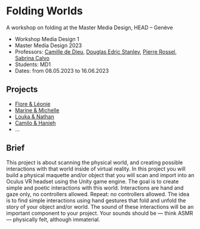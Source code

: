 # Folding Worlds
A workshop on folding at the Master Media Design, HEAD – Genève

- Workshop Media Design 1
- Master Media Design 2023
- Professors: [Camille de Dieu](https://xy-z1.xyz), [Douglas Edric Stanley](https://abstractmachine.net), [Pierre Rossel](https://www.hesge.ch/head/annuaire/pierre-rossel), [Sabrina Calvo](https://fr.wikipedia.org/wiki/Sabrina_Calvo)
- Students: MD1
- Dates: from 08.05.2023 to 16.06.2023

## Projects
- [Flore & Léonie](https://github.com/Limonello/head-md-folding-worlds)
- [Marine & Michelle](https://github.com/michelle-po/folding-worlds)
- [Louka & Nathan](https://github.com/zweifelna/head-md-folding-worlds)
- [Camilo & Hanieh](https://github.com/haniehrashid/head-md-folding-worlds)
- ...

## Brief
This project is about scanning the physical world, and creating possible interactions with that world inside of virtual reality. In this project you will build a physical maquette and/or object that you will scan and import into an Oculus VR headset using the Unity game engine. The goal is to create simple and poetic interactions with this world. Interactions are hand and gaze only, no controllers allowed. Repeat: no controllers allowed. The idea is to find simple interactions using hand gestures that fold and unfold the story of your object and/or world. The sound of these interactions will be an important component to your project. Your sounds should be — think ASMR — physically felt, although immaterial.
